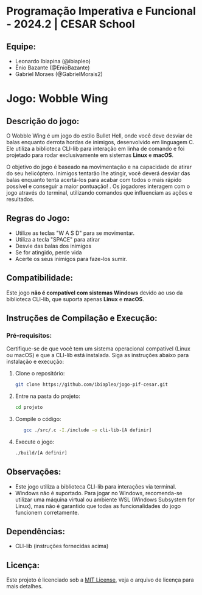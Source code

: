 # Programação Imperativa e Funcional - 2024.2 | CESAR School

## Equipe:
- Leonardo Ibiapina (@ibiapleo)
- Ênio Bazante (@EnioBazante)
- Gabriel Moraes (@GabrielMorais2)

# Jogo: Wobble Wing

## Descrição do jogo:
O Wobble Wing é um jogo do estilo Bullet Hell, onde você deve desviar de balas enquanto derrota hordas de inimigos, desenvolvido em linguagem C. Ele utiliza a biblioteca CLI-lib para interação em linha de comando e foi projetado para rodar exclusivamente em sistemas **Linux** e **macOS**.

O objetivo do jogo é baseado na movimentação e na capacidade de atirar do seu helicóptero. Inimigos tentarão lhe atingir, você deverá desviar das balas enquanto tenta acertá-los para acabar com todos o mais rápido possível e conseguir a maior pontuação! . Os jogadores interagem com o jogo através do terminal, utilizando comandos que influenciam as ações e resultados.

## Regras do Jogo:
- Utilize as teclas "W A S D" para se movimentar.
- Utiliza a tecla "SPACE" para atirar
- Desvie das balas dos inimigos
- Se for atingido, perde vida
- Acerte os seus inimigos para faze-los sumir.

## Compatibilidade:
Este jogo **não é compatível com sistemas Windows** devido ao uso da biblioteca CLI-lib, que suporta apenas **Linux** e **macOS**.

## Instruções de Compilação e Execução:

### Pré-requisitos:
Certifique-se de que você tem um sistema operacional compatível (Linux ou macOS) e que a CLI-lib está instalada. Siga as instruções abaixo para instalação e execução:

1. Clone o repositório:
   ```bash
   git clone https://github.com/ibiapleo/jogo-pif-cesar.git

2. Entre na pasta do projeto:
   ```bash
   cd projeto
3. Compile o código:
   ```bash
      gcc ./src/.c -I./include -o cli-lib-[A definir]

4. Execute o jogo:
      ```bash
      ./build/[A definir]
## Observações:
- Este jogo utiliza a biblioteca CLI-lib para interações via terminal.
- Windows não é suportado. Para jogar no Windows, recomenda-se utilizar uma máquina virtual ou ambiente WSL (Windows Subsystem for Linux), mas não é garantido que todas as funcionalidades do jogo funcionem corretamente.
## Dependências:
- CLI-lib (instruções fornecidas acima)
## Licença:
Este projeto é licenciado sob a [MIT License](LICENSE), veja o arquivo de licença para mais detalhes.